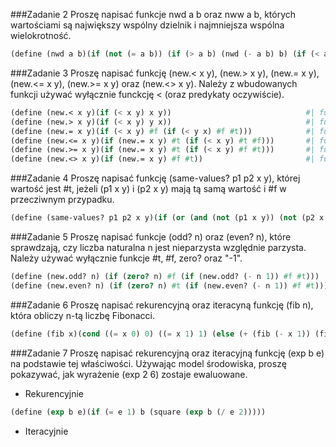 ###Zadanie 2
Proszę napisać funkcje nwd a b oraz nww a b, których wartościami są największy wspólny dzielnik i najmniejsza wspólna wielokrotność. 
```scheme
(define (nwd a b)(if (not (= a b)) (if (> a b) (nwd (- a b) b) (if (< a b) (nwd a (- b a)))) a))
```
###Zadanie 3
Proszę napisać funkcję (new.< x y), (new.> x y), (new.= x y), (new.<= x y), (new.>= x y) oraz (new.<> x y). Należy z wbudowanych funkcji używać wyłącznie funckcję < (oraz predykaty oczywiście). 
```scheme
(define (new.< x y)(if (< x y) x y))                              #| funkcja new.<  |#
(define (new.> x y)(if (< x y) y x))                              #| funkcja new.<  |#
(define (new.= x y)(if (< x y) #f (if (< y x) #f #t)))            #| funkcja new.=  |#
(define (new.<= x y)(if (new.= x y) #t (if (< x y) #t #f)))       #| funkcja new.<= |#
(define (new.>= x y)(if (new.= x y) #t (if (< x y) #f #t)))       #| funkcja new.>= |#
(define (new.<> x y)(if (new.= x y) #f #t))                       #| funkcja new.<> |#
```
###Zadanie 4
Proszę napisać funkcję (same-values? p1 p2 x y), której wartość jest #t, jeżeli (p1 x y) i (p2 x y) mają tą samą wartość i #f w przecziwnym przypadku.
```scheme
(define (same-values? p1 p2 x y)(if (or (and (not (p1 x y)) (not (p2 x y))) (and (p1 x y) (p2 x y))) #t #f))
```
###Zadanie 5
Proszę napisać funkcje (odd? n) oraz (even? n), które sprawdzają, czy liczba naturalna n jest nieparzysta względnie parzysta. Należy używać wyłącznie funkcje #t, #f, zero? oraz "-1".
```scheme
(define (new.odd? n) (if (zero? n) #f (if (new.odd? (- n 1)) #f #t)))       #| funkcja new.odd  |#
(define (new.even? n) (if (zero? n) #t (if (new.even? (- n 1)) #f #t)))     #| funkcja new.even |#
```
###Zadanie 6
Proszę napisać rekurencyjną oraz iteracyną funkcję (fib n), która obliczy n-tą liczbę Fibonacci. 
```scheme
(define (fib x)(cond ((= x 0) 0) ((= x 1) 1) (else (+ (fib (- x 1)) (fib (- x 2))))))
```
###Zadanie 7
Proszę napisać rekurencyjną oraz iteracyjną funkcję (exp b e) na podstawie tej właściwości. Używając model środowiska, proszę pokazywać, jak wyrażenie (exp 2 6) zostaje ewaluowane. 
* Rekurencyjnie
```scheme
(define (exp b e)(if (= e 1) b (square (exp b (/ e 2)))))
```
* Iteracyjnie
```scheme
```
